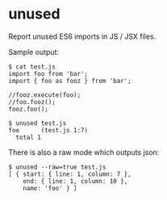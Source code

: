 # unused

Report unused ES6 imports in JS / JSX files.

Sample output:

```
$ cat test.js
import foo from 'bar';
import { foo as fooz } from 'bar';

//fooz.execute(foo);
//foo.fooz();
fooz.foo();

$ unused test.js
foo      (test.js 1:7)
  total 1
```

There is also a raw mode which outputs json:

```
$ unused --raw=true test.js
[ { start: { line: 1, column: 7 },
    end: { line: 1, column: 10 },
    name: 'foo' } ]
```

